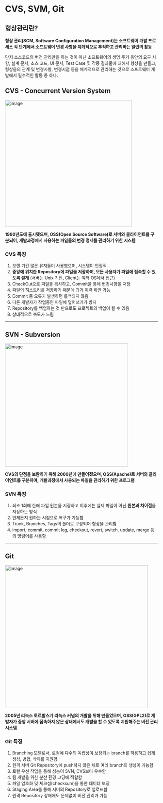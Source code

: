 # CVS, SVM, Git

## 형상관리란?

**형상 관리(SCM, Software Configuration Management)는 소프트웨어 개발 프로세스 각 단계에서 소프트웨어 변경 사항을 체계적으로 추적하고 관리하는 일련의 활동**

단지 소스코드의 버전 관리만을 하는 것이 아닌 소프트웨어의 생명 주기 동안의 요구 사항, 설계 문서, 소스 코드, UI 문서, Test Case 및 각종 결과물에 대해서 형상을 만들고, 형상들의 관계 및 변경사항, 변경시점 등을
 체계적으로 관리하는 것으로 소프트웨어 개발에서 필수적인 활동 중 하나.
 
## CVS - Concurrent Version System

<img width="417" alt="image" src="https://user-images.githubusercontent.com/36829127/184596089-908197bd-a75c-44d4-8ae3-2c6fda2c0b21.png">

**1990년도에 출시됐으며, OSS(Open Source Software)로 서버와 클라이언트를 구분되어, 개발과정에서 사용하는 파일들의 변경 명세를 관리하기 위한 시스템**

### CVS 특징
1. 오랜 기간 많은 유저들이 사용했으며, 시스템이 안정적
2. **중앙에 위치한 Repository에 파일을 저장하며, 모든 사용자가 파일에 접속할 수 있도록 설계**
(서버는 Unix 기반, Client는 여러 OS에서 접근)
3. CheckOut으로 파일을 복사하고, Commit을 통해 변경사항을 저장
4. 파일의 히스토리를 저장하기 때문에 과거 이력 확인 가능
5. Commit 중 오류가 발생하면 롤백되지 않음
6. 다른 개발자가 작업중인 파일에 덮어쓰기가 방지
7. Repository를 백업하는 것 만으로도 프로젝트의 백업이 될 수 있음
8. 상대적으로 속도가 느림



---


## SVN - Subversion

<img width="405" alt="image" src="https://user-images.githubusercontent.com/36829127/184597436-67859649-0564-4e3a-88a5-49f97a7e79ad.png">

**CVS의 단점을 보완하기 위해 2000년에 만들어졌으며, OSS(Apache)로 서버와 클라이언트를 구분하여, 개발과정에서 사용되는 파일을 관리하기 위한 프로그램**

### SVN 특징
1. 최초 1회에 한해 파일 원본을 저장하고 이후에는 실제 파일이 아닌 **원본과 차이점**을 저장하는 방식
2. 언제든지 원하는 시점으로 복구가 가능함
3. Trunk, Branches, Tags의 폴더로 구성되어 형상을 관리함
4. import, commit, commit log, checkout, revert, switch, update, merge 등의 명령어를 사용함



---


## Git

<img width="470" alt="image" src="https://user-images.githubusercontent.com/36829127/184598910-62d0f3c2-a885-488c-b2ea-488925184a4c.png">


**2005년 리눅스 토르발스가 리눅스 커널의 개발을 위해 만들었으며, OSS(GPL2)로 개발자가 중앙 서버에 접속하지 않은 상태에서도 개발을 할 수 있도록 지원해주는 버전 관리 시스템**

### Git 특징
1. Branching 모델로서, 로컬에 다수의 독립성이 보장되는 branch를 허용하고 쉽게 생성, 병합, 삭제를 지원함
2. 원격 서버 Git Repository에 push하지 않은 채로 여러 branch의 생성이 가능함
3. 로컬 우선 작업을 통해 성능이 SVN, CVS보다 우수함
4. 팀 개발을 위한 분산 환경 코딩에 적합함
5. 파일 암호화 및 체크섬(checksum)을 통한 데이터 보장
6. Staging Area를 통해 서버의 Repository로 업로드함
7. 원격 Repository 장애에도 문제없이 버전 관리가 가능


